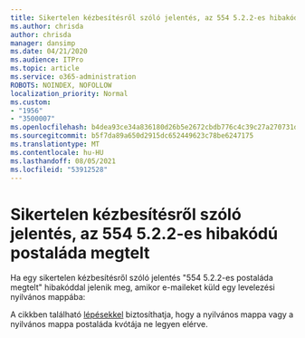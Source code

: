 ```yaml
---
title: Sikertelen kézbesítésről szóló jelentés, az 554 5.2.2-es hibakódú postaláda megtelt
ms.author: chrisda
author: chrisda
manager: dansimp
ms.date: 04/21/2020
ms.audience: ITPro
ms.topic: article
ms.service: o365-administration
ROBOTS: NOINDEX, NOFOLLOW
localization_priority: Normal
ms.custom:
- "1956"
- "3500007"
ms.openlocfilehash: b4dea93ce34a836180d26b5e2672cbdb776c4c39c27a270731d52ceea5bd319f
ms.sourcegitcommit: b5f7da89a650d2915dc652449623c78be6247175
ms.translationtype: MT
ms.contentlocale: hu-HU
ms.lasthandoff: 08/05/2021
ms.locfileid: "53912528"
---
```

# <a name="ndr-with-error-code-554-522-mailbox-full"></a>Sikertelen kézbesítésről szóló jelentés, az 554 5.2.2-es hibakódú postaláda megtelt

Ha egy sikertelen kézbesítésről szóló jelentés "554 5.2.2-es postaláda megtelt" hibakóddal jelenik meg, amikor e-maileket küld egy levelezési nyilvános mappába:  

A cikkben található [lépésekkel](https://aka.ms/554522) biztosíthatja, hogy a nyilvános mappa vagy a nyilvános mappa postaláda kvótája ne legyen elérve.
